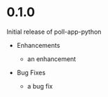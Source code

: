 # 0.1.0

Initial release of poll-app-python

* Enhancements
  * an enhancement

* Bug Fixes
  * a bug fix
